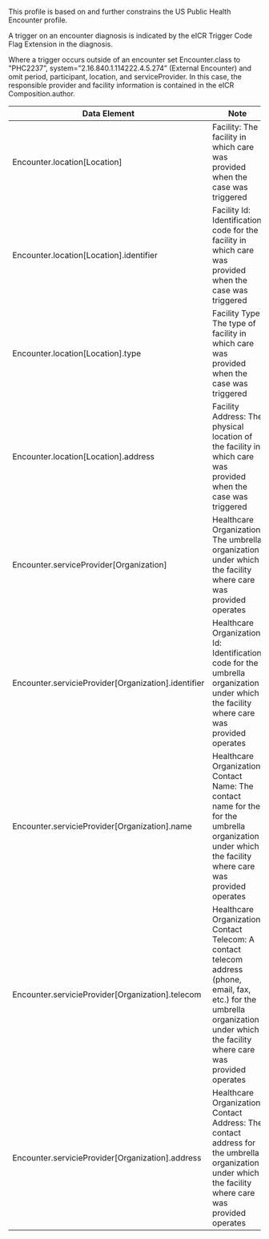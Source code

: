This profile is based on and further constrains the US Public Health Encounter profile.

A trigger on an encounter diagnosis is indicated by the eICR Trigger Code Flag Extension in the diagnosis.

Where a trigger occurs outside of an encounter set Encounter.class to "PHC2237”, system=”2.16.840.1.114222.4.5.274” (External Encounter) and omit period, participant, location, and serviceProvider. In this case, the responsible provider and facility information is contained in the eICR Composition.author.


| Data Element  | Note  |
|---|---|
| Encounter.location\[Location] | Facility: The facility in which care was provided when the case was triggered | 
| Encounter.location\[Location].identifier | Facility Id: Identification code for the facility in which care was provided when the case was triggered | 
| Encounter.location\[Location].type | Facility Type: The type of facility in which care was provided when the case was triggered |
| Encounter.location\[Location].address | Facility Address: The physical location of the facility in which care was provided when the case was triggered |
| Encounter.serviceProvider\[Organization]  | Healthcare Organization: The umbrella organization under which the facility where care was provided operates  |
| Encounter.servicieProvider\[Organization].identifier  | Healthcare Organization Id: Identification code for the umbrella organization under which the facility where care was provided operates  |
| Encounter.servicieProvider\[Organization].name  | Healthcare Organization Contact Name: The contact name for the for the umbrella organization under which the facility where care was provided operates  |
| Encounter.servicieProvider\[Organization].telecom  | Healthcare Organization Contact Telecom: A contact telecom address (phone, email, fax, etc.) for the umbrella organization under which the facility where care was provided operates  |
| Encounter.servicieProvider\[Organization].address  | Healthcare Organization Contact Address: The contact address for the umbrella organization under which the facility where care was provided operates  |





